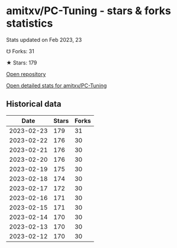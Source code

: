 # amitxv/PC-Tuning - stars & forks statistics

Stats updated on Feb 2023, 23

☋ Forks: 31

★ Stars: 179

[Open repository](https://github.com/amitxv/PC-Tuning)

[Open detailed stats for amitxv/PC-Tuning](https://reviewgithub.com/rep/amitxv/PC-Tuning)

## Historical data
| Date | Stars | Forks |
|------|-------|-------|
| 2023-02-23 | 179 | 31 | 
| 2023-02-22 | 176 | 30 | 
| 2023-02-21 | 176 | 30 | 
| 2023-02-20 | 176 | 30 | 
| 2023-02-19 | 175 | 30 | 
| 2023-02-18 | 174 | 30 | 
| 2023-02-17 | 172 | 30 | 
| 2023-02-16 | 171 | 30 | 
| 2023-02-15 | 171 | 30 | 
| 2023-02-14 | 170 | 30 | 
| 2023-02-13 | 170 | 30 | 
| 2023-02-12 | 170 | 30 | 

